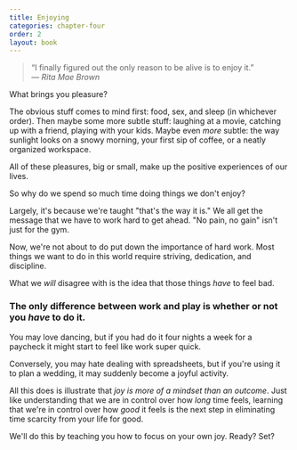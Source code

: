 ```yaml
---
title: Enjoying
categories: chapter-four
order: 2
layout: book
---
```


> “I finally figured out the only reason to be alive is to enjoy it.”  
> — *Rita Mae Brown*

What brings you pleasure?

The obvious stuff comes to mind first: food, sex, and sleep (in whichever order). Then maybe some more subtle stuff: laughing at a movie, catching up with a friend, playing with your kids. Maybe even *more* subtle: the way sunlight looks on a snowy morning, your first sip of coffee, or a neatly organized workspace.

All of these pleasures, big or small, make up the positive experiences of our lives.

So why do we spend so much time doing things we don't enjoy?

Largely, it's because we're taught "that's the way it is." We all get the message that we have to work hard to get ahead. "No pain, no gain" isn't just for the gym.

Now, we're not about to do put down the importance of hard work. Most things we want to do in this world require striving, dedication, and discipline.

What we *will* disagree with is the idea that those things *have* to feel bad.

### The only difference between work and play is whether or not you *have* to do it.

You may love dancing, but if you had do it four nights a week for a paycheck it might start to feel like work super quick.

Conversely, you may hate dealing with spreadsheets, but if you're using it to plan a wedding, it may suddenly become a joyful activity.

All this does is illustrate that *joy is more of a mindset than an outcome*. Just like understanding that we are in control over how *long* time feels, learning that we're in control over how *good* it feels is the next step in eliminating time scarcity from your life for good.

We'll do this by teaching you how to focus on your own joy. Ready? Set?
